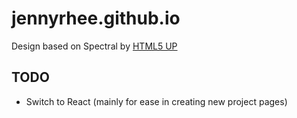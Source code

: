 # jennyrhee.github.io

Design based on Spectral by [HTML5 UP](html5up.net)

## TODO

- Switch to React (mainly for ease in creating new project pages)
